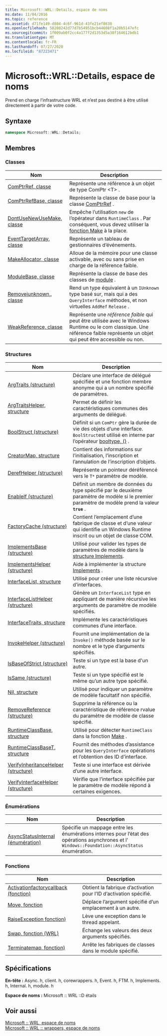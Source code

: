 ```yaml
---
title: Microsoft::WRL::Details, espace de noms
ms.date: 11/04/2016
ms.topic: reference
ms.assetid: d71fe149-d804-4c6f-961d-43fe21ef8630
ms.openlocfilehash: 50208242d77d7b54951bcb44608f1a20b5147efc
ms.sourcegitcommit: 1f009ab0f2cc4a177f2d1353d5a38f164612bdb1
ms.translationtype: MT
ms.contentlocale: fr-FR
ms.lasthandoff: 07/27/2020
ms.locfileid: "87223471"
---
```

# <a name="microsoftwrldetails-namespace"></a>Microsoft::WRL::Details, espace de noms

Prend en charge l’infrastructure WRL et n’est pas destiné à être utilisé directement à partir de votre code.

## <a name="syntax"></a>Syntaxe

```cpp
namespace Microsoft::WRL::Details;
```

## <a name="members"></a>Membres

### <a name="classes"></a>Classes

|Nom|Description|
|----------|-----------------|
|[ComPtrRef, classe](comptrref-class.md)|Représente une référence à un objet de type ComPtr \<T> .|
|[ComPtrRefBase, classe](comptrrefbase-class.md)|Représente la classe de base pour la classe [ComPtrRef](comptrref-class.md) .|
|[DontUseNewUseMake, classe](dontusenewusemake-class.md)|Empêche l’utilisation `new` de l’opérateur dans `RuntimeClass` . Par conséquent, vous devez utiliser la [fonction Make](make-function.md) à la place.|
|[EventTargetArray, classe](eventtargetarray-class.md)|Représente un tableau de gestionnaires d’événements.|
|[MakeAllocator, classe](makeallocator-class.md)|Alloue de la mémoire pour une classe activable, avec ou sans prise en charge de la référence faible.|
|[ModuleBase, classe](modulebase-class.md)|Représente la classe de base des classes de [module](module-class.md) .|
|[Removeiunknown,, classe](removeiunknown-class.md)|Rend un type équivalent à un `IUnknown` type basé sur, mais qui a des `QueryInterface` méthodes, et non virtuelles `AddRef` `Release` .|
|[WeakReference, classe](weakreference-class.md)|Représente une *référence faible* qui peut être utilisée avec le Windows Runtime ou le com classique. Une référence faible représente un objet qui peut être accessible ou non.|

### <a name="structures"></a>Structures

|Nom|Description|
|----------|-----------------|
|[ArgTraits (structure)](argtraits-structure.md)|Déclare une interface de délégué spécifiée et une fonction membre anonyme qui a un nombre spécifié de paramètres.|
|[ArgTraitsHelper, structure](argtraitshelper-structure.md)|Permet de définir les caractéristiques communes des arguments de délégué.|
|[BoolStruct (structure)](boolstruct-structure.md)|Définit si un `ComPtr` gère la durée de vie des objets d’une interface. `BoolStruct`est utilisé en interne par l’opérateur [booltype, ()](comptr-class.md#operator-microsoft-wrl-details-booltype) .|
|[CreatorMap, structure](creatormap-structure.md)|Contient des informations sur l’initialisation, l’inscription et l’annulation de l’inscription d’objets.|
|[DerefHelper (structure)](derefhelper-structure.md)|Représente un pointeur déréférencé vers le `T*` paramètre de modèle.|
|[EnableIf (structure)](enableif-structure.md)|Définit un membre de données du type spécifié par le deuxième paramètre de modèle si le premier paramètre de modèle prend la valeur **`true`** .|
|[FactoryCache (structure)](factorycache-structure.md)|Contient l’emplacement d’une fabrique de classe et d’une valeur qui identifie un Windows Runtime inscrit ou un objet de classe COM.|
|[ImplementsBase (structure)](implementsbase-structure.md)|Utilisé pour valider les types de paramètres de modèle dans la [structure Implements](implements-structure.md).|
|[ImplementsHelper (structure)](implementshelper-structure.md)|Aide à implémenter la structure [Implements](implements-structure.md) .|
|[InterfaceList, structure](interfacelist-structure.md)|Utilisé pour créer une liste récursive d’interfaces.|
|[InterfaceListHelper (structure)](interfacelisthelper-structure.md)|Génère un `InterfaceList` type en appliquant de manière récursive les arguments de paramètre de modèle spécifiés.|
|[InterfaceTraits, structure](interfacetraits-structure.md)|Implémente les caractéristiques communes d’une interface.|
|[InvokeHelper (structure)](invokehelper-structure.md)|Fournit une implémentation de la `Invoke()` méthode basée sur le nombre et le type d’arguments spécifiés.|
|[IsBaseOfStrict (structure)](isbaseofstrict-structure.md)|Teste si un type est la base d'un autre.|
|[IsSame (structure)](issame-structure.md)|Teste si un type spécifié est le même qu’un autre type spécifié.|
|[Nil, structure](nil-structure.md)|Utilisé pour indiquer un paramètre de modèle facultatif non spécifié.|
|[RemoveReference (structure)](removereference-structure.md)|Supprime la référence ou la caractéristique de référence rvalue du paramètre de modèle de classe spécifié.|
|[RuntimeClassBase, structure](runtimeclassbase-structure.md)|Utilisé pour détecter `RuntimeClass` dans la fonction [Make](make-function.md) .|
|[RuntimeClassBaseT, structure](runtimeclassbaset-structure.md)|Fournit des méthodes d’assistance pour les `QueryInterface` opérations et l’obtention des ID d’interface.|
|[VerifyInheritanceHelper (structure)](verifyinheritancehelper-structure.md)|Teste si une interface est dérivée d’une autre interface.|
|[VerifyInterfaceHelper (structure)](verifyinterfacehelper-structure.md)|Vérifie que l’interface spécifiée par le paramètre de modèle répond à certaines exigences.|

### <a name="enumerations"></a>Énumérations

|Nom|Description|
|----------|-----------------|
|[AsyncStatusInternal (énumération)](asyncstatusinternal-enumeration.md)|Spécifie un mappage entre les énumérations internes pour l’état des opérations asynchrones et l' `Windows::Foundation::AsyncStatus` énumération.|

### <a name="functions"></a>Fonctions

|Nom|Description|
|----------|-----------------|
|[Activationfactorycallback (fonction)](activationfactorycallback-function.md)|Obtient la fabrique d’activation pour l’ID d’activation spécifié.|
|[Move, fonction](move-function.md)|Déplace l’argument spécifié d’un emplacement à un autre.|
|[RaiseException fonction)](raiseexception-function.md)|Lève une exception dans le thread appelant.|
|[Swap, fonction (WRL)](swap-function-wrl.md)|Échange les valeurs des deux arguments spécifiés.|
|[Terminatemap, fonction)](terminatemap-function.md)|Arrête les fabriques de classes dans le module spécifié.|

## <a name="requirements"></a>Spécifications

**En-tête :** Async. h, client. h, corewrappers. h, Event. h, FTM. h, Implements. h, Internal. h, module. h

**Espace de noms :** Microsoft :: WRL ::D étails

## <a name="see-also"></a>Voir aussi

[Microsoft :: WRL, espace de noms](microsoft-wrl-namespace.md)<br/>
[Microsoft :: WRL :: wrappers, espace de noms](microsoft-wrl-wrappers-namespace.md)
